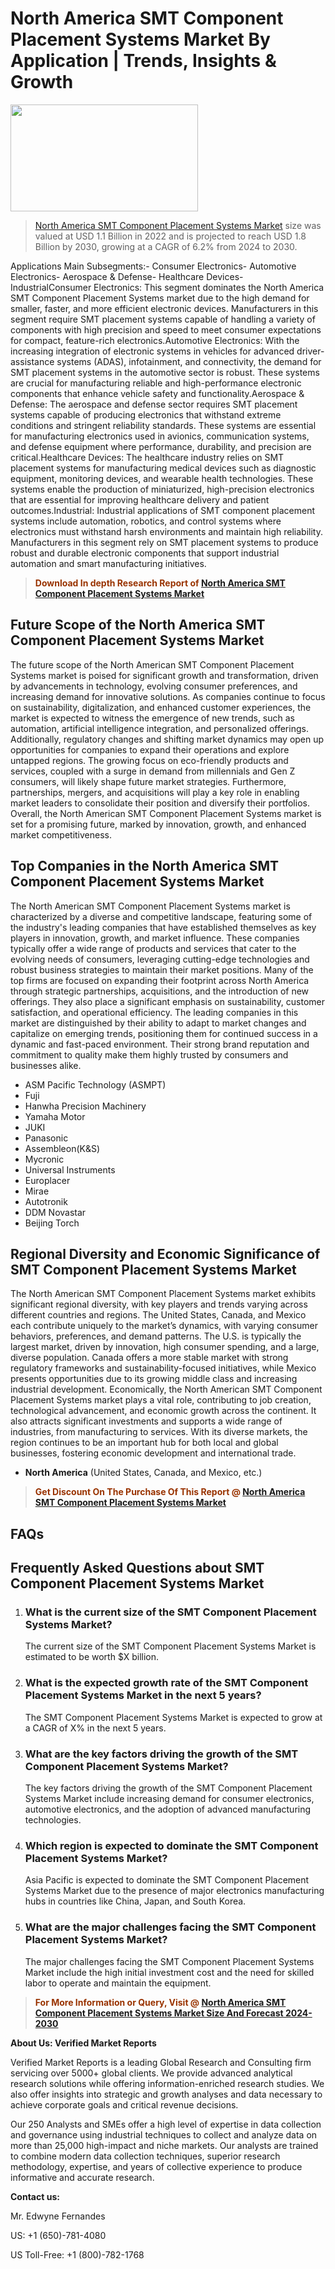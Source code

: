<p><h1>North America SMT Component Placement Systems Market By Application | Trends, Insights & Growth</h1><p><img class="aligncenter size-medium wp-image-105565" src="https://ffe5etoiles.com/wp-content/uploads/2025/01/MST7-300x171.png" alt="" width="300" height="171" /></p><blockquote><p><a href="https://www.verifiedmarketreports.com/download-sample/?rid=289674&utm_source=Github-NA&utm_medium=365" target="_blank">North America SMT Component Placement Systems Market</a> size was valued at USD 1.1 Billion in 2022 and is projected to reach USD 1.8 Billion by 2030, growing at a CAGR of 6.2% from 2024 to 2030.</p></blockquote>Applications Main Subsegments:- Consumer Electronics- Automotive Electronics- Aerospace & Defense- Healthcare Devices- IndustrialConsumer Electronics: This segment dominates the North America SMT Component Placement Systems market due to the high demand for smaller, faster, and more efficient electronic devices. Manufacturers in this segment require SMT placement systems capable of handling a variety of components with high precision and speed to meet consumer expectations for compact, feature-rich electronics.Automotive Electronics: With the increasing integration of electronic systems in vehicles for advanced driver-assistance systems (ADAS), infotainment, and connectivity, the demand for SMT placement systems in the automotive sector is robust. These systems are crucial for manufacturing reliable and high-performance electronic components that enhance vehicle safety and functionality.Aerospace & Defense: The aerospace and defense sector requires SMT placement systems capable of producing electronics that withstand extreme conditions and stringent reliability standards. These systems are essential for manufacturing electronics used in avionics, communication systems, and defense equipment where performance, durability, and precision are critical.Healthcare Devices: The healthcare industry relies on SMT placement systems for manufacturing medical devices such as diagnostic equipment, monitoring devices, and wearable health technologies. These systems enable the production of miniaturized, high-precision electronics that are essential for improving healthcare delivery and patient outcomes.Industrial: Industrial applications of SMT component placement systems include automation, robotics, and control systems where electronics must withstand harsh environments and maintain high reliability. Manufacturers in this segment rely on SMT placement systems to produce robust and durable electronic components that support industrial automation and smart manufacturing initiatives.</p><blockquote><p><span style="color: #993300;"><strong>Download In depth Research Report of <a href="https://www.verifiedmarketreports.com/download-sample/?rid=289674&utm_source=Github-NA&utm_medium=365">North America SMT Component Placement Systems Market</a></strong></span></p></blockquote><h2>Future Scope of the North America SMT Component Placement Systems Market</h2><p>The future scope of the North American SMT Component Placement Systems market is poised for significant growth and transformation, driven by advancements in technology, evolving consumer preferences, and increasing demand for innovative solutions. As companies continue to focus on sustainability, digitalization, and enhanced customer experiences, the market is expected to witness the emergence of new trends, such as automation, artificial intelligence integration, and personalized offerings. Additionally, regulatory changes and shifting market dynamics may open up opportunities for companies to expand their operations and explore untapped regions. The growing focus on eco-friendly products and services, coupled with a surge in demand from millennials and Gen Z consumers, will likely shape future market strategies. Furthermore, partnerships, mergers, and acquisitions will play a key role in enabling market leaders to consolidate their position and diversify their portfolios. Overall, the North American SMT Component Placement Systems market is set for a promising future, marked by innovation, growth, and enhanced market competitiveness.</p><h2>Top Companies in the North America SMT Component Placement Systems Market</h2><p>The North American SMT Component Placement Systems market is characterized by a diverse and competitive landscape, featuring some of the industry's leading companies that have established themselves as key players in innovation, growth, and market influence. These companies typically offer a wide range of products and services that cater to the evolving needs of consumers, leveraging cutting-edge technologies and robust business strategies to maintain their market positions. Many of the top firms are focused on expanding their footprint across North America through strategic partnerships, acquisitions, and the introduction of new offerings. They also place a significant emphasis on sustainability, customer satisfaction, and operational efficiency. The leading companies in this market are distinguished by their ability to adapt to market changes and capitalize on emerging trends, positioning them for continued success in a dynamic and fast-paced environment. Their strong brand reputation and commitment to quality make them highly trusted by consumers and businesses alike.</p><p><ul><li>ASM Pacific Technology (ASMPT) </li><li> Fuji </li><li> Hanwha Precision Machinery </li><li> Yamaha Motor </li><li> JUKI </li><li> Panasonic </li><li> Assembleon(K&S) </li><li> Mycronic </li><li> Universal Instruments </li><li> Europlacer </li><li> Mirae </li><li> Autotronik </li><li> DDM Novastar </li><li> Beijing Torch</li></ul></p><h2>Regional Diversity and Economic Significance of SMT Component Placement Systems Market</h2><p>The North American SMT Component Placement Systems market exhibits significant regional diversity, with key players and trends varying across different countries and regions. The United States, Canada, and Mexico each contribute uniquely to the market’s dynamics, with varying consumer behaviors, preferences, and demand patterns. The U.S. is typically the largest market, driven by innovation, high consumer spending, and a large, diverse population. Canada offers a more stable market with strong regulatory frameworks and sustainability-focused initiatives, while Mexico presents opportunities due to its growing middle class and increasing industrial development. Economically, the North American SMT Component Placement Systems market plays a vital role, contributing to job creation, technological advancement, and economic growth across the continent. It also attracts significant investments and supports a wide range of industries, from manufacturing to services. With its diverse markets, the region continues to be an important hub for both local and global businesses, fostering economic development and international trade.</p><ul> <li><strong>North America</strong> (United States, Canada, and Mexico, etc.)</li></ul><blockquote><p><span style="color: #993300;"><strong>Get Discount On The Purchase Of This Report @ <a href="https://www.verifiedmarketreports.com/ask-for-discount/?rid=289674&utm_source=Github-NA&utm_medium=365">North America SMT Component Placement Systems Market</a></strong></span></p></blockquote><h2>FAQs</h2><p><h2>Frequently Asked Questions about SMT Component Placement Systems Market</h2><ol> <li> <h3>What is the current size of the SMT Component Placement Systems Market?</div><div></h3> <p>The current size of the SMT Component Placement Systems Market is estimated to be worth $X billion.</p> </li> <li> <h3>What is the expected growth rate of the SMT Component Placement Systems Market in the next 5 years?</div><div></h3> <p>The SMT Component Placement Systems Market is expected to grow at a CAGR of X% in the next 5 years.</p> </li> <li> <h3>What are the key factors driving the growth of the SMT Component Placement Systems Market?</div><div></h3> <p>The key factors driving the growth of the SMT Component Placement Systems Market include increasing demand for consumer electronics, automotive electronics, and the adoption of advanced manufacturing technologies.</p> </li> <li> <h3>Which region is expected to dominate the SMT Component Placement Systems Market?</div><div></h3> <p>Asia Pacific is expected to dominate the SMT Component Placement Systems Market due to the presence of major electronics manufacturing hubs in countries like China, Japan, and South Korea.</p> </li> <li> <h3>What are the major challenges facing the SMT Component Placement Systems Market?</div><div></h3> <p>The major challenges facing the SMT Component Placement Systems Market include the high initial investment cost and the need for skilled labor to operate and maintain the equipment.</p> </li></ol></body></html></p><blockquote><p><span style="color: #993300;"><strong>For More Information or Query, Visit @ <a href="https://www.verifiedmarketreports.com/product/smt-component-placement-systems-market/">North America SMT Component Placement Systems Market Size And Forecast 2024-2030</a></strong></span></p></blockquote><p><strong>About Us: Verified Market Reports</strong></p><p>Verified Market Reports is a leading Global Research and Consulting firm servicing over 5000+ global clients. We provide advanced analytical research solutions while offering information-enriched research studies. We also offer insights into strategic and growth analyses and data necessary to achieve corporate goals and critical revenue decisions.</p><p>Our 250 Analysts and SMEs offer a high level of expertise in data collection and governance using industrial techniques to collect and analyze data on more than 25,000 high-impact and niche markets. Our analysts are trained to combine modern data collection techniques, superior research methodology, expertise, and years of collective experience to produce informative and accurate research.</p><p><strong>Contact us:</strong></p><p>Mr. Edwyne Fernandes</p><p>US: +1 (650)-781-4080</p><p>US Toll-Free: +1 (800)-782-1768</p>
